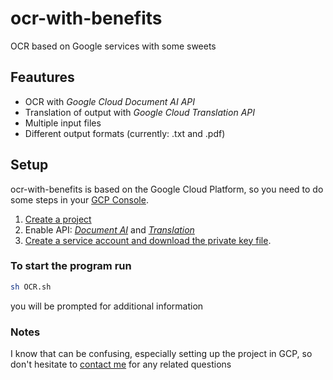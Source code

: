 # ocr-with-benefits
OCR based on Google services with some sweets

## Feautures
* OCR with *Google Cloud Document AI API*
* Translation of output with *Google Cloud Translation API*
* Multiple input files
* Different output formats (currently: .txt and .pdf)

## Setup
ocr-with-benefits is based on the Google Cloud Platform, so you need to do some steps in your [GCP Console](https://cloud.google.com/document-ai/docs/setup#gcp-console).
1. [Create a project](https://cloud.google.com/document-ai/docs/setup#project)
2. Enable API: [*Document AI*](https://cloud.google.com/document-ai/docs/setup#api) and [*Translation*](https://cloud.google.com/translate/docs/setup#api)
3. [Create a service account and download the private key file](https://cloud.google.com/document-ai/docs/setup#sa-create). 

### To start the program run
```sh
sh OCR.sh 
```
you will be prompted for additional information

### Notes
I know that can be confusing, especially setting up the project in GCP, so
don't hesitate to [contact me](mailto:baadev15@gmail.com) for any related questions
